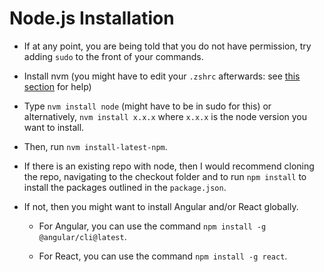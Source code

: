 # Node.js Installation

* If at any point, you are being told that you do not have permission, try adding `sudo` to the front of your commands.

* Install nvm (you might have to edit your `.zshrc` afterwards: see [this section](/mac/setting-mac-terminal.md#node-version-manager) for help)

* Type `nvm install node` (might have to be in sudo for this) or alternatively, `nvm install x.x.x` where `x.x.x` is the node version you want to install.

* Then, run `nvm install-latest-npm`.

* If there is an existing repo with node, then I would recommend cloning the repo, navigating to the checkout folder and to run `npm install` to install the packages outlined in the `package.json`.

* If not, then you might want to install Angular and/or React globally.

  * For Angular, you can use the command `npm install -g @angular/cli@latest`.

  * For React, you can use the command `npm install -g react`.
  